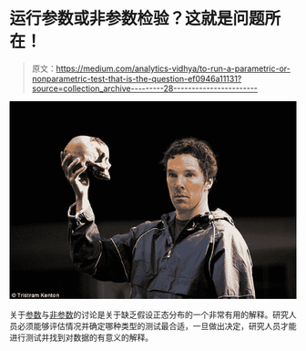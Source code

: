# 运行参数或非参数检验？这就是问题所在！

> 原文：<https://medium.com/analytics-vidhya/to-run-a-parametric-or-nonparametric-test-that-is-the-question-ef0946a11131?source=collection_archive---------28----------------------->

![](img/7b91f3c6a696955d351c09aeff396221.png)

关于[参数](https://en.wikipedia.org/wiki/Parametric_statistics)与[非参数](https://en.wikipedia.org/wiki/Nonparametric_statistics)的讨论是关于缺乏假设正态分布的一个非常有用的解释。研究人员必须能够评估情况并确定哪种类型的测试最合适，一旦做出决定，研究人员才能进行测试并找到对数据的有意义的解释。